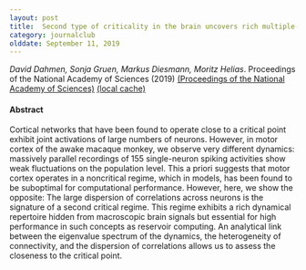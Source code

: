 ```yaml
---
layout: post
title:  Second type of criticality in the brain uncovers rich multiple-neuron dynamics (2019)
category: journalclub
olddate: September 11, 2019
---
```

 
*David Dahmen, Sonja Gruen, Markus Diesmann, Moritz Helias*. Proceedings of the National Academy of Sciences (2019) 
[(Proceedings of the National Academy of Sciences)](https://www.pnas.org/content/116/26/13051)
[(local cache)]({{site.url}}/journalclub/JCpapers/Second_Criticality.pdf)

#### Abstract
Cortical networks that have been found to operate close to a critical point exhibit joint activations of large numbers of neurons. However, in motor cortex of the awake macaque monkey, we observe very different dynamics: massively parallel recordings of 155 single-neuron spiking activities show weak fluctuations on the population level. This a priori suggests that motor cortex operates in a noncritical regime, which in models, has been found to be suboptimal for computational performance. However, here, we show the opposite: The large dispersion of correlations across neurons is the signature of a second critical regime. This regime exhibits a rich dynamical repertoire hidden from macroscopic brain signals but essential for high performance in such concepts as reservoir computing. An analytical link between the eigenvalue spectrum of the dynamics, the heterogeneity of connectivity, and the dispersion of correlations allows us to assess the closeness to the critical point.